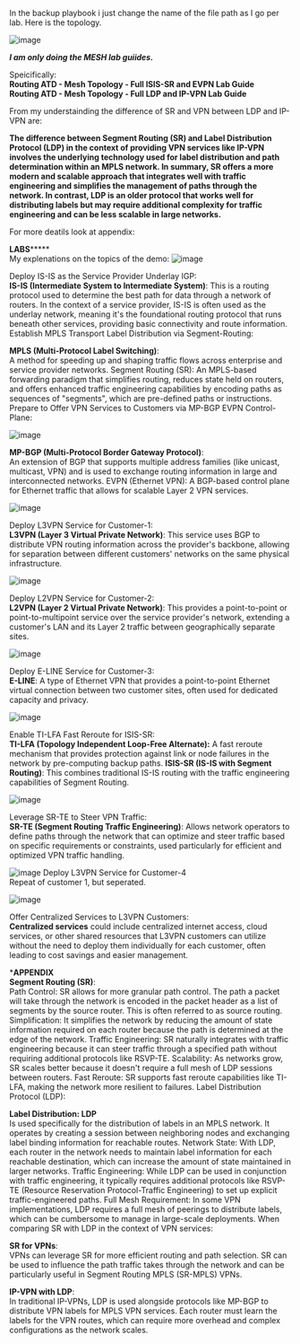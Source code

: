 In the backup playbook i just change the name of the file path as I go per lab. 
Here is the topology.

![image](https://github.com/netsecwiz/AristaL4/assets/123339313/c9b2258b-46e2-4e76-971d-21940e722e47)

_**I am only doing the MESH lab guiides.**_<br>

Speicifically:<br>
**Routing ATD - Mesh Topology - Full ISIS-SR and EVPN Lab Guide**<br>
**Routing ATD - Mesh Topology - Full LDP and IP-VPN Lab Guide**<br>

From my understainding the difference of SR and VPN between LDP and IP-VPN are:<br>

**The difference between Segment Routing (SR) and Label Distribution Protocol (LDP) in the context of providing VPN services like IP-VPN involves the underlying technology used for label distribution and path determination within an MPLS network.
In summary, SR offers a more modern and scalable approach that integrates well with traffic engineering and simplifies the management of paths through the network. In contrast, LDP is an older protocol that works well for distributing labels but may require additional complexity for traffic engineering and can be less scalable in large networks.**<br>

For more deatils look at appendix:<br>

************************************LABS*****************************************<br>
My explenations on the topics of the demo:
![image](https://github.com/netsecwiz/AristaL4/assets/123339313/9ae11423-2c16-4209-9a65-34cc6887bb5e)

Deploy IS-IS as the Service Provider Underlay IGP:<br>
**IS-IS (Intermediate System to Intermediate System)**: This is a routing protocol used to determine the best path for data through a network of routers. In the context of a service provider, IS-IS is often used as the underlay network, meaning it's the foundational routing protocol that runs beneath other services, providing basic connectivity and route information.
Establish MPLS Transport Label Distribution via Segment-Routing:

**MPLS (Multi-Protocol Label Switching)**:<br>
 A method for speeding up and shaping traffic flows across enterprise and service provider networks.
Segment Routing (SR): An MPLS-based forwarding paradigm that simplifies routing, reduces state held on routers, and offers enhanced traffic engineering capabilities by encoding paths as sequences of "segments", which are pre-defined paths or instructions.
Prepare to Offer VPN Services to Customers via MP-BGP EVPN Control-Plane:

![image](https://github.com/netsecwiz/AristaL4/assets/123339313/2991bed2-cf62-45fa-af9b-2d709dc9646b)

**MP-BGP (Multi-Protocol Border Gateway Protocol)**: <br>
An extension of BGP that supports multiple address families (like unicast, multicast, VPN) and is used to exchange routing information in large and interconnected networks.
EVPN (Ethernet VPN): A BGP-based control plane for Ethernet traffic that allows for scalable Layer 2 VPN services.

![image](https://github.com/netsecwiz/AristaL4/assets/123339313/6a6f2123-9b2a-4675-a564-55a66626a7fb)

Deploy L3VPN Service for Customer-1:<br>
**L3VPN (Layer 3 Virtual Private Network)**: This service uses BGP to distribute VPN routing information across the provider's backbone, allowing for separation between different customers' networks on the same physical infrastructure.

![image](https://github.com/netsecwiz/AristaL4/assets/123339313/92af0f3b-6510-46f8-9b3d-5d770f962625)

Deploy L2VPN Service for Customer-2:<br>
**L2VPN (Layer 2 Virtual Private Network)**: This provides a point-to-point or point-to-multipoint service over the service provider's network, extending a customer's LAN and its Layer 2 traffic between geographically separate sites.

![image](https://github.com/netsecwiz/AristaL4/assets/123339313/c2a6bcf9-1768-4132-bc18-3463648b3282)

Deploy E-LINE Service for Customer-3:<br>
**E-LINE**: A type of Ethernet VPN that provides a point-to-point Ethernet virtual connection between two customer sites, often used for dedicated capacity and privacy.

![image](https://github.com/netsecwiz/AristaL4/assets/123339313/98fb36fa-d21c-4179-9099-0d315844435d)

Enable TI-LFA Fast Reroute for ISIS-SR:<br>
**TI-LFA (Topology Independent Loop-Free Alternate):** A fast reroute mechanism that provides protection against link or node failures in the network by pre-computing backup paths.
**ISIS-SR (IS-IS with Segment Routing)**: This combines traditional IS-IS routing with the traffic engineering capabilities of Segment Routing.

![image](https://github.com/netsecwiz/AristaL4/assets/123339313/47febc36-bc4d-4c87-953c-7f28fc7dc185)

Leverage SR-TE to Steer VPN Traffic:<br>
**SR-TE (Segment Routing Traffic Engineering)**: Allows network operators to define paths through the network that can optimize and steer traffic based on specific requirements or constraints, used particularly for efficient and optimized VPN traffic handling.

![image](https://github.com/netsecwiz/AristaL4/assets/123339313/bbac312a-cb92-42b0-8c20-3a25f8b8e3b7)
Deploy L3VPN Service for Customer-4<br>
Repeat of customer 1, but seperated.<br>

![image](https://github.com/netsecwiz/AristaL4/assets/123339313/8b76d161-a863-481c-97cc-585bf9655a76)

Offer Centralized Services to L3VPN Customers:<br>
**Centralized services** could include centralized internet access, cloud services, or other shared resources that L3VPN customers can utilize without the need to deploy them individually for each customer, often leading to cost savings and easier management.


***********APPENDIX**********<br>
**Segment Routing (SR)**:<br>
Path Control: SR allows for more granular path control. The path a packet will take through the network is encoded in the packet header as a list of segments by the source router. This is often referred to as source routing.
Simplification: It simplifies the network by reducing the amount of state information required on each router because the path is determined at the edge of the network.
Traffic Engineering: SR naturally integrates with traffic engineering because it can steer traffic through a specified path without requiring additional protocols like RSVP-TE.
Scalability: As networks grow, SR scales better because it doesn't require a full mesh of LDP sessions between routers.
Fast Reroute: SR supports fast reroute capabilities like TI-LFA, making the network more resilient to failures.
Label Distribution Protocol (LDP):

**Label Distribution: LDP** <br>
Is used specifically for the distribution of labels in an MPLS network. It operates by creating a session between neighboring nodes and exchanging label binding information for reachable routes.
Network State: With LDP, each router in the network needs to maintain label information for each reachable destination, which can increase the amount of state maintained in larger networks.
Traffic Engineering: While LDP can be used in conjunction with traffic engineering, it typically requires additional protocols like RSVP-TE (Resource Reservation Protocol-Traffic Engineering) to set up explicit traffic-engineered paths.
Full Mesh Requirement: In some VPN implementations, LDP requires a full mesh of peerings to distribute labels, which can be cumbersome to manage in large-scale deployments.
When comparing SR with LDP in the context of VPN services:

**SR for VPNs**: <br>
VPNs can leverage SR for more efficient routing and path selection. SR can be used to influence the path traffic takes through the network and can be particularly useful in Segment Routing MPLS (SR-MPLS) VPNs.

**IP-VPN with LDP**: <br>
In traditional IP-VPNs, LDP is used alongside protocols like MP-BGP to distribute VPN labels for MPLS VPN services. Each router must learn the labels for the VPN routes, which can require more overhead and complex configurations as the network scales.


